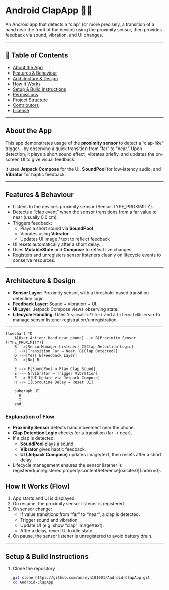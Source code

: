 # Android ClapApp 🎵📱

An Android app that detects a “clap” (or more precisely, a transition of a hand near the front of the device) using the proximity sensor, then provides feedback via sound, vibration, and UI changes.

---

## 🧾 Table of Contents

- [About the App](#about-the-app)  
- [Features & Behaviour](#features--behaviour)  
- [Architecture & Design](#architecture--design)  
- [How It Works](#how-it-works)  
- [Setup & Build Instructions](#setup--build-instructions)  
- [Permissions](#permissions)  
- [Project Structure](#project-structure)  
- [Contributors](#contributors)  
- [License](#license)  

---

## About the App

This app demonstrates usage of the **proximity sensor** to detect a “clap-like” trigger—by observing a quick transition from “far” to “near.” Upon detection, it plays a short sound effect, vibrates briefly, and updates the on-screen UI to give visual feedback.

It uses **Jetpack Compose** for the UI, **SoundPool** for low-latency audio, and **Vibrator** for haptic feedback.

---

## Features & Behaviour

- Listens to the device’s proximity sensor (Sensor.TYPE_PROXIMITY).  
- Detects a “clap event” when the sensor transitions from a far value to near (usually 0.0 cm).  
- Triggers feedback:
  - Plays a short sound via **SoundPool**  
  - Vibrates using **Vibrator**  
  - Updates UI image / text to reflect feedback  
- UI resets automatically after a short delay.  
- Uses **MutableState** and **Compose** to reflect live changes.  
- Registers and unregisters sensor listeners cleanly on lifecycle events to conserve resources.

---

## Architecture & Design

- **Sensor Layer**: Proximity sensor, with a threshold-based transition detection logic.  
- **Feedback Layer**: Sound + vibration + UI.  
- **UI Layer**: Jetpack Compose views observing state.  
- **Lifecycle Handling**: Uses `DisposableEffect` and a `LifecycleObserver` to manage sensor listener registration/unregistration.  

---

```mermaid
flowchart TD
    A[User Action: Hand near phone] --> B[Proximity Sensor (TYPE_PROXIMITY)]
    B -->|SensorManager Listener| C[Clap Detection Logic]
    C -->|Transition Far → Near| D{Clap Detected?}
    D -->|Yes| E[Feedback Layer]
    D -->|No| B
    
    E --> F[SoundPool → Play Clap Sound]
    E --> G[Vibrator → Trigger Vibration]
    E --> H[UI Update via Jetpack Compose]
    H --> I[Coroutine Delay → Reset UI]

    subgraph UI
      H
      I
    end
```


### Explanation of Flow
- **Proximity Sensor** detects hand movement near the phone.  
- **Clap Detection Logic** checks for a transition (far → near).  
- If a clap is detected:
  - **SoundPool** plays a sound.  
  - **Vibrator** gives haptic feedback.  
  - **UI (Jetpack Compose)** updates image/text, then resets after a short delay.  
- Lifecycle management ensures the sensor listener is registered/unregistered properly:contentReference[oaicite:0]{index=0}.  


## How It Works (Flow)

1. App starts and UI is displayed.  
2. On resume, the proximity sensor listener is registered.  
3. On sensor change:
   - If value transitions from “far” to “near”, a clap is detected.  
   - Trigger sound and vibration.  
   - Update UI (e.g. show “clap” image/text).  
   - After a delay, revert UI to idle state.  
4. On pause, the sensor listener is unregistered to avoid battery drain.

---

## Setup & Build Instructions

1. Clone the repository  
   ```bash
   git clone https://github.com/ananya101001/Android-ClapApp.git
   cd Android-ClapApp
